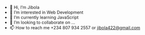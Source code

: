 - 👋 Hi, I’m Jibola
- 👀 I’m interested in Web Development
- 🌱 I’m currently learning JavaScript
- 💞️ I’m looking to collaborate on ...
- 📫 How to reach me +234 807 934 2557 or jibola422@gmail.com

<!---
Geeballer/Geeballer is a ✨ special ✨ repository because its `README.md` (this file) appears on your GitHub profile.
You can click the Preview link to take a look at your changes.
--->
